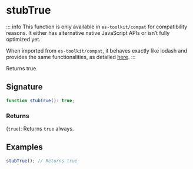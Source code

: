 # stubTrue

::: info
This function is only available in `es-toolkit/compat` for compatibility reasons. It either has alternative native JavaScript APIs or isn’t fully optimized yet.

When imported from `es-toolkit/compat`, it behaves exactly like lodash and provides the same functionalities, as detailed [here](../../../compatibility.md).
:::

Returns true.

## Signature

```typescript
function stubTrue(): true;
```

### Returns

(`true`): Returns `true` always.

## Examples

```typescript
stubTrue(); // Returns true
```
